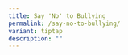 ```yaml
---
title: Say 'No' to Bullying
permalink: /say-no-to-bullying/
variant: tiptap
description: ""
---
```

